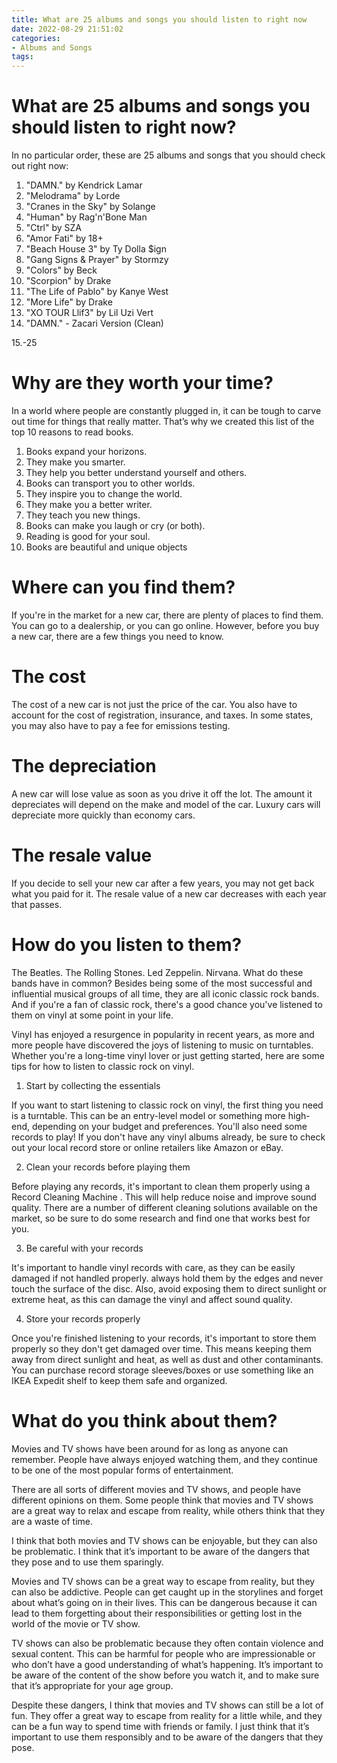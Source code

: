 ```yaml
---
title: What are 25 albums and songs you should listen to right now
date: 2022-08-29 21:51:02
categories:
- Albums and Songs
tags:
---
```



#  What are 25 albums and songs you should listen to right now?

In no particular order, these are 25 albums and songs that you should check out right now:

1. "DAMN." by Kendrick Lamar
2. "Melodrama" by Lorde
3. "Cranes in the Sky" by Solange
4. "Human" by Rag'n'Bone Man
5. "Ctrl" by SZA
6. "Amor Fati" by 18+
7. "Beach House 3" by Ty Dolla $ign
8. "Gang Signs & Prayer" by Stormzy
9. "Colors" by Beck
10. "Scorpion" by Drake
11. "The Life of Pablo" by Kanye West
12. "More Life" by Drake
13. "XO TOUR Llif3" by Lil Uzi Vert
14. "DAMN." - Zacari Version (Clean)  

15.-25

#  Why are they worth your time?

In a world where people are constantly plugged in, it can be tough to carve out time for things that really matter. That’s why we created this list of the top 10 reasons to read books.

1. Books expand your horizons.
2. They make you smarter.
3. They help you better understand yourself and others.
4. Books can transport you to other worlds.
5. They inspire you to change the world.
6. They make you a better writer.
7. They teach you new things.
8. Books can make you laugh or cry (or both).
9. Reading is good for your soul.
10. Books are beautiful and unique objects

#  Where can you find them?

If you're in the market for a new car, there are plenty of places to find them. You can go to a dealership, or you can go online. However, before you buy a new car, there are a few things you need to know.

# The cost

The cost of a new car is not just the price of the car. You also have to account for the cost of registration, insurance, and taxes. In some states, you may also have to pay a fee for emissions testing.

# The depreciation

A new car will lose value as soon as you drive it off the lot. The amount it depreciates will depend on the make and model of the car. Luxury cars will depreciate more quickly than economy cars.

# The resale value

If you decide to sell your new car after a few years, you may not get back what you paid for it. The resale value of a new car decreases with each year that passes.

#  How do you listen to them?

The Beatles. The Rolling Stones. Led Zeppelin. Nirvana. What do these bands have in common? Besides being some of the most successful and influential musical groups of all time, they are all iconic classic rock bands. And if you're a fan of classic rock, there's a good chance you've listened to them on vinyl at some point in your life.

Vinyl has enjoyed a resurgence in popularity in recent years, as more and more people have discovered the joys of listening to music on turntables. Whether you're a long-time vinyl lover or just getting started, here are some tips for how to listen to classic rock on vinyl.

1. Start by collecting the essentials

If you want to start listening to classic rock on vinyl, the first thing you need is a turntable. This can be an entry-level model or something more high-end, depending on your budget and preferences. You'll also need some records to play! If you don't have any vinyl albums already, be sure to check out your local record store or online retailers like Amazon or eBay.

2. Clean your records before playing them

Before playing any records, it's important to clean them properly using a Record Cleaning Machine . This will help reduce noise and improve sound quality. There are a number of different cleaning solutions available on the market, so be sure to do some research and find one that works best for you.

3. Be careful with your records

It's important to handle vinyl records with care, as they can be easily damaged if not handled properly. always hold them by the edges and never touch the surface of the disc. Also, avoid exposing them to direct sunlight or extreme heat, as this can damage the vinyl and affect sound quality.

4. Store your records properly

Once you're finished listening to your records, it's important to store them properly so they don't get damaged over time. This means keeping them away from direct sunlight and heat, as well as dust and other contaminants. You can purchase record storage sleeves/boxes or use something like an IKEA Expedit shelf to keep them safe and organized.

#  What do you think about them?

Movies and TV shows have been around for as long as anyone can remember. People have always enjoyed watching them, and they continue to be one of the most popular forms of entertainment.

There are all sorts of different movies and TV shows, and people have different opinions on them. Some people think that movies and TV shows are a great way to relax and escape from reality, while others think that they are a waste of time.

I think that both movies and TV shows can be enjoyable, but they can also be problematic. I think that it’s important to be aware of the dangers that they pose and to use them sparingly.

Movies and TV shows can be a great way to escape from reality, but they can also be addictive. People can get caught up in the storylines and forget about what’s going on in their lives. This can be dangerous because it can lead to them forgetting about their responsibilities or getting lost in the world of the movie or TV show.

TV shows can also be problematic because they often contain violence and sexual content. This can be harmful for people who are impressionable or who don’t have a good understanding of what’s happening. It’s important to be aware of the content of the show before you watch it, and to make sure that it’s appropriate for your age group.

Despite these dangers, I think that movies and TV shows can still be a lot of fun. They offer a great way to escape from reality for a little while, and they can be a fun way to spend time with friends or family. I just think that it’s important to use them responsibly and to be aware of the dangers that they pose.